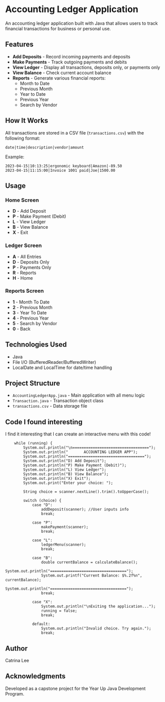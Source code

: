 # Accounting Ledger Application

An accounting ledger application built with Java that allows users to track financial transactions for business or personal use.

## Features

- **Add Deposits** - Record incoming payments and deposits
- **Make Payments** - Track outgoing payments and debits
- **View Ledger** - Display all transactions, deposits only, or payments only
- **View Balance** - Check current account balance
- **Reports** - Generate various financial reports:
  - Month to Date
  - Previous Month
  - Year to Date
  - Previous Year
  - Search by Vendor

## How It Works

All transactions are stored in a CSV file (`transactions.csv`) with the following format:
```
date|time|description|vendor|amount
```

Example:
```
2023-04-15|10:13:25|ergonomic keyboard|Amazon|-89.50
2023-04-15|11:15:00|Invoice 1001 paid|Joe|1500.00
```
## Usage

### Home Screen
- **D** - Add Deposit
- **P** - Make Payment (Debit)
- **L** - View Ledger
- **B** - View Balance
- **X** - Exit

### Ledger Screen
- **A** - All Entries
- **D** - Deposits Only
- **P** - Payments Only
- **R** - Reports
- **H** - Home

### Reports Screen
- **1** - Month To Date
- **2** - Previous Month
- **3** - Year To Date
- **4** - Previous Year
- **5** - Search by Vendor
- **0** - Back

## Technologies Used

- Java
- File I/O (BufferedReader/BufferedWriter)
- LocalDate and LocalTime for date/time handling

## Project Structure

- `AccountingLedgerApp.java` - Main application with all menu logic
- `Transaction.java` - Transaction object class
- `transactions.csv` - Data storage file

## Code I found interesting
I find it interesting that I can create an interactive menu with this code!

        while (running) {
            System.out.println("\n==================================");
            System.out.println("       ACCOUNTING LEDGER APP");
            System.out.println("==================================");
            System.out.println("D) Add Deposit");
            System.out.println("P) Make Payment (Debit)");
            System.out.println("L) View Ledger");
            System.out.println("B) View Balance");
            System.out.println("X) Exit");
            System.out.print("Enter your choice: ");

            String choice = scanner.nextLine().trim().toUpperCase();

            switch (choice) {
                case "D":
                    addDeposit(scanner); //User inputs info
                    break;

                case "P":
                    makePayment(scanner);
                    break;

                case "L":
                    ledgerMenu(scanner);
                    break;

                case "B":
                    double currentBalance = calculateBalance();
                    System.out.println("==================================");
                    System.out.printf("Current Balance: $%.2f%n", currentBalance);
                    System.out.println("==================================");
                    break;

                case "X":
                    System.out.println("\nExiting the application...");
                    running = false;
                    break;

                default:
                    System.out.println("Invalid choice. Try again.");
                    break;

## Author

Catrina Lee

## Acknowledgments

Developed as a capstone project for the Year Up Java Development Program.
